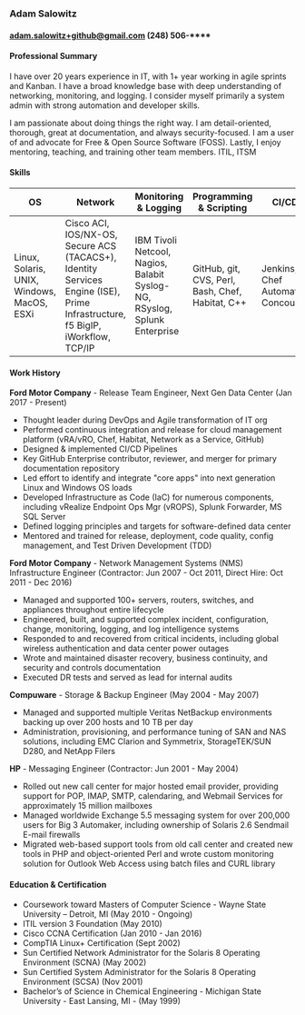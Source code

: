 ### Adam Salowitz

#### adam.salowitz+github@gmail.com (248) 506-\*\*\*\*

#### Professional Summary

I have over 20 years experience in IT, with 1+ year working in agile sprints and Kanban. I have a broad knowledge base with deep understanding of networking, monitoring, and logging. I consider myself primarily a system admin with strong automation and developer skills.

I am passionate about doing things the right way. I am detail-oriented, thorough, great at documentation, and always security-focused.  I am a user of and advocate for Free & Open Source Software (FOSS).  Lastly, I enjoy mentoring, teaching, and training other team members.  ITIL, ITSM

#### Skills

OS | Network | Monitoring & Logging |Programming & Scripting | CI/CD | Cloud
---|---|---|---|---|---
Linux, Solaris, UNIX, Windows, MacOS, ESXi | Cisco ACI, IOS/NX-OS, Secure ACS (TACACS+), Identity Services Engine (ISE), Prime Infrastructure, f5 BigIP, iWorkflow, TCP/IP | IBM Tivoli Netcool, Nagios, Balabit Syslog-NG, RSyslog, Splunk Enterprise | GitHub, git, CVS, Perl, Bash, Chef, Habitat, C++ | Jenkins, Chef Automate, Concourse | vRealize Suite, vCenter, Terraform, Azure, Pivotal Cloud Foundry, AWS EC2, Lightsail, Route53, VPC, IAM

#### Work History

**Ford Motor Company** - Release Team Engineer, Next Gen Data Center (Jan 2017 - Present)
- Thought leader during DevOps and Agile transformation of IT org
- Performed continuous integration and release for cloud management platform (vRA/vRO, Chef, Habitat, Network as a Service, GitHub)
- Designed & implemented CI/CD Pipelines
- Key GitHub Enterprise contributor, reviewer, and merger for primary documentation repository
- Led effort to identify and integrate "core apps" into next generation Linux and Windows OS loads
- Developed Infrastructure as Code (IaC) for numerous components, including vRealize Endpoint Ops Mgr (vROPS), Splunk Forwarder, MS SQL Server
- Defined logging principles and targets for software-defined data center
- Mentored and trained for release, deployment, code quality, config management, and Test Driven Development (TDD)


**Ford Motor Company** - Network Management Systems (NMS) Infrastructure Engineer (Contractor: Jun 2007 - Oct 2011, Direct Hire: Oct 2011 - Dec 2016)
- Managed and supported 100+ servers, routers, switches, and appliances throughout entire lifecycle
- Engineered, built, and supported complex incident, configuration, change, monitoring, logging, and log intelligence systems
- Responded to and recovered from critical incidents, including global wireless authentication and data center power outages
- Wrote and maintained disaster recovery, business continuity, and security and controls documentation
- Executed DR tests and served as lead for internal audits

**Compuware** - Storage & Backup Engineer (May 2004 - May 2007)
- Managed and supported multiple Veritas NetBackup environments backing up over 200 hosts and 10 TB per day
- Administration, provisioning, and performance tuning of SAN and NAS solutions, including EMC Clarion and Symmetrix, StorageTEK/SUN D280, and NetApp Filers

**HP** - Messaging Engineer (Contractor: Jun 2001 - May 2004)
- Rolled out new call center for major hosted email provider, providing support for POP, IMAP, SMTP, calendaring, and Webmail Services for approximately 15 million mailboxes
- Managed worldwide Exchange 5.5 messaging system for over 200,000 users for Big 3 Automaker, including ownership of Solaris 2.6 Sendmail E-mail firewalls
- Migrated web-based support tools from old call center and created new tools in PHP and object-oriented Perl and wrote custom monitoring solution for Outlook Web Access using batch files and CURL library

#### Education & Certification

- Coursework toward Masters of Computer Science - Wayne State University – Detroit, MI (May 2010 - Ongoing)
- ITIL version 3 Foundation (May 2010)
- Cisco CCNA Certification (Jan 2010 - Jan 2016)
- CompTIA Linux+ Certification (Sept 2002)
- Sun Certified Network Administrator for the Solaris 8 Operating Environment (SCNA) (May 2002)
- Sun Certified System Administrator for the Solaris 8 Operating Environment (SCSA) (Nov 2001)
- Bachelor’s of Science in Chemical Engineering - Michigan State University - East Lansing, MI - (May 1999)
